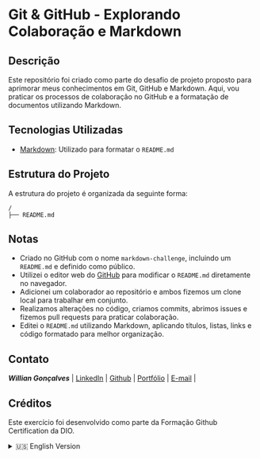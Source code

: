 # Git & GitHub - Explorando Colaboração e Markdown

## Descrição
Este repositório foi criado como parte do desafio de projeto proposto para aprimorar meus conhecimentos em Git, GitHub e Markdown. Aqui, vou praticar os processos de colaboração no GitHub e a formatação de documentos utilizando Markdown.

## Tecnologias Utilizadas
- [Markdown](https://www.markdownguide.org/): Utilizado para formatar o `README.md`

## Estrutura do Projeto
A estrutura do projeto é organizada da seguinte forma:

```
/
├── README.md
```

## Notas
- Criado no GitHub com o nome `markdown-challenge`, incluindo um `README.md` e definido como público.
- Utilizei o editor web do [GitHub](github.dev) para modificar o `README.md` diretamente no navegador.
- Adicionei um colaborador ao repositório e ambos fizemos um clone local para trabalhar em conjunto.
- Realizamos alterações no código, criamos commits, abrimos issues e fizemos pull requests para praticar colaboração.
- Editei o `README.md` utilizando Markdown, aplicando títulos, listas, links e código formatado para melhor organização.

## Contato
 ***Willian Gonçalves*** | [LinkedIn](https://www.linkedin.com/in/williandpg/) | [Github](https://github.com/williandpg) |
[Portfólio](https://williandpg.github.io/) | [E-mail](mailto:goncalves.wdp@outlook.com) |

## Créditos
Este exercício foi desenvolvido como parte da Formação Github Certification da DIO.

<details>
  <summary>🇺🇸 English Version</summary>

# Git & GitHub - Exploring Collaboration and Markdown

## Description
This repository was created as part of a project challenge to enhance my knowledge of Git, GitHub, and Markdown. Here, I will practice collaboration workflows on GitHub and document formatting using Markdown.

## Technologies Used
- [Markdown](https://www.markdownguide.org/): Used to format the `README.md` file.

## Project Structure
The project structure is organized as follows:

```
/
├── README.md
```

## Notes
- Created on GitHub with the name `markdown-challenge`, including a `README.md` file and set as public.
- Used the web editor from [GitHub](github.dev) to modify the `README.md` file directly in the browser.
- Added a collaborator to the repository, and both of us cloned it locally to work together.
- Made changes to the code, created commits, opened issues, and submitted pull requests to practice collaboration.
- Edited the `README.md` using Markdown, applying headings, lists, links, and formatted code for better organization.

## Contact
 ***Willian Gonçalves*** | [LinkedIn](https://www.linkedin.com/in/williandpg/) | [Github](https://github.com/williandpg) |
[Portfolio](https://williandpg.github.io/) | [E-mail](mailto:goncalves.wdp@outlook.com) |

## Credits
This project was developed as part of the GitHub Certification Program by DIO. 

</details>